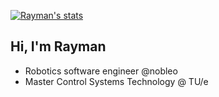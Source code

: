 [![Rayman's stats](https://github-readme-stats.vercel.app/api?username=rayman&count_private=true&show_icons=true)](https://github.com/rayman)

## Hi, I'm Rayman

- Robotics software engineer @nobleo
- Master Control Systems Technology @ TU/e
